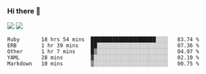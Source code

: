 ### Hi there 👋

<!--
**sasharevzin/sasharevzin** is a ✨ _special_ ✨ repository because its `README.md` (this file) appears on your GitHub profile.

Here are some ideas to get you started:

- 🔭 I’m currently working on ...
- 🌱 I’m currently learning ...
- 👯 I’m looking to collaborate on ...
- 🤔 I’m looking for help with ...
- 💬 Ask me about ...
- 📫 How to reach me: ...
- 😄 Pronouns: ...
- ⚡ Fun fact: ...
-->

![](https://yusufozturk.vercel.app/api?username=sasharevzin&hide_title=true&include_all_commits=true&count_private=true&show_icons=true) ![](https://yusufozturk.vercel.app/api/top-langs/?username=sasharevzin&layout=compact&langs_count=10&hide=apacheconf,coffeescript)

<!--START_SECTION:waka-->
```text
Ruby       18 hrs 54 mins  █████████████████████░░░░   83.74 % 
ERB        1 hr 39 mins    ██░░░░░░░░░░░░░░░░░░░░░░░   07.36 % 
Other      1 hr 7 mins     █▒░░░░░░░░░░░░░░░░░░░░░░░   04.97 % 
YAML       28 mins         ▓░░░░░░░░░░░░░░░░░░░░░░░░   02.10 % 
Markdown   10 mins         ▒░░░░░░░░░░░░░░░░░░░░░░░░   00.75 % 
```
<!--END_SECTION:waka-->
